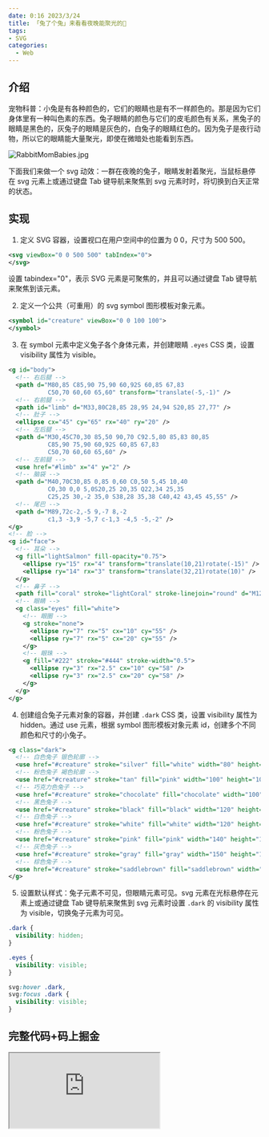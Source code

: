 ```yaml
---
date: 0:16 2023/3/24
title: 「兔了个兔」来看看夜晚能聚光的🐇
tags:
- SVG
categories:  - Web
---
```

## 介绍
宠物科普：小兔是有各种颜色的，它们的眼睛也是有不一样颜色的。那是因为它们身体里有一种叫色素的东西。兔子眼睛的颜色与它们的皮毛颜色有关系，黑兔子的眼睛是黑色的，灰兔子的眼睛是灰色的，白兔子的眼睛红色的。因为兔子是夜行动物，所以它的眼睛能大量聚光，即使在微暗处也能看到东西。

![RabbitMomBabies.jpg](https://p1-juejin.byteimg.com/tos-cn-i-k3u1fbpfcp/29237c86e29f41f6ada56603319669a1~tplv-k3u1fbpfcp-watermark.image?)

下面我们来做一个 svg 动效：一群在夜晚的兔子，眼睛发射着聚光，当鼠标悬停在 svg 元素上或通过键盘 Tab 键导航来聚焦到 svg 元素时时，将切换到白天正常的状态。

## 实现
1. 定义 SVG 容器，设置视口在用户空间中的位置为 0 0，尺寸为 500 500。
```svg
<svg viewBox="0 0 500 500" tabIndex="0">
</svg>
```
设置 tabindex="0"，表示 SVG 元素是可聚焦的，并且可以通过键盘 Tab 键导航来聚焦到该元素。

2. 定义一个公共（可重用）的 svg symbol 图形模板对象元素。
```svg
<symbol id="creature" viewBox="0 0 100 100">
</symbol>
```

3. 在 symbol 元素中定义兔子各个身体元素，并创建眼睛 `.eyes` CSS 类，设置 visibility 属性为 visible。
```svg
<g id="body">
  <!-- 右后腿 -->
  <path d="M80,85 C85,90 75,90 60,92S 60,85 67,83
           C50,70 60,60 65,60" transform="translate(-5,-1)" />
  <!-- 右前腿 -->
  <path id="limb" d="M33,80C28,85 28,95 24,94 S20,85 27,77" />
  <!-- 肚子 -->
  <ellipse cx="45" cy="65" rx="40" ry="20" />
  <!-- 左后腿 -->
  <path d="M30,45C70,30 85,50 90,70 C92.5,80 85,83 80,85
           C85,90 75,90 60,92S 60,85 67,83
           C50,70 60,60 65,60" />
  <!-- 左前腿 -->
  <use href="#limb" x="4" y="2" />
  <!-- 脑袋 -->
  <path d="M40,70C30,85 0,85 0,60 C0,50 5,45 10,40
           C0,30 0,0 5,0S20,25 20,35 Q22,34 25,35
           C25,25 30,-2 35,0 S38,28 35,38 C40,42 43,45 45,55" />
  <!-- 尾巴 -->
  <path d="M89,72c-2,-5 9,-7 8,-2 
           c1,3 -3,9 -5,7 c-1,3 -4,5 -5,-2" />
</g>
<!-- 脸 -->
<g id="face">
  <!-- 耳朵 -->
  <g fill="lightSalmon" fill-opacity="0.75">
    <ellipse ry="15" rx="4" transform="translate(10,21)rotate(-15)" />
    <ellipse ry="14" rx="3" transform="translate(32,21)rotate(10)" />
  </g>
  <!-- 鼻子 -->
  <path fill="coral" stroke="lightCoral" stroke-linejoin="round" d="M12,65L17,65 15,69 Q17,72 20,70 Q15,73 10,70 Q13,72 15,69Z" />
  <!-- 眼睛 -->
  <g class="eyes" fill="white">
    <!-- 眼圈 -->
    <g stroke="none">
      <ellipse ry="7" rx="5" cx="10" cy="55" />
      <ellipse ry="7" rx="5" cx="20" cy="55" />
    </g>
    <!-- 眼珠 -->
    <g fill="#222" stroke="#444" stroke-width="0.5">
      <ellipse ry="3" rx="2.5" cx="10" cy="58" />
      <ellipse ry="3" rx="2.5" cx="20" cy="58" />
    </g>
  </g>
</g>
```

4. 创建组合兔子元素对象的容器，并创建 `.dark` CSS 类，设置 visibility 属性为 hidden。通过 use 元素，根据 symbol 图形模板对象元素 id，创建多个不同颜色和尺寸的小兔子。
```svg
<g class="dark">
  <!-- 白色兔子 银色轮廓 -->
  <use href="#creature" stroke="silver" fill="white" width="80" height="80" x="300" y="20" />
  <!-- 粉色兔子 褐色轮廓 -->
  <use href="#creature" stroke="tan" fill="pink" width="100" height="100" x="50" y="20" />
  <!-- 巧克力色兔子 -->
  <use href="#creature" stroke="chocolate" fill="chocolate" width="100" height="100" x="400" y="100" />
  <!-- 黑色兔子 -->
  <use href="#creature" stroke="black" fill="black" width="120" height="120" x="200" y="120" />
  <!-- 白色兔子 -->
  <use href="#creature" stroke="white" fill="white" width="120" height="120" x="50" y="150" />
  <!-- 粉色兔子 -->
  <use href="#creature" stroke="pink" fill="pink" width="140" height="140" x="350" y="170" />
  <!-- 灰色兔子 -->
  <use href="#creature" stroke="gray" fill="gray" width="150" height="150" x="70" y="300" />
  <!-- 棕色兔子 -->
  <use href="#creature" stroke="saddlebrown" fill="saddlebrown" width="160" height="160" x="340" y="330" />
</g>
```

5. 设置默认样式：兔子元素不可见，但眼睛元素可见。svg 元素在光标悬停在元素上或通过键盘 Tab 键导航来聚焦到 svg 元素时设置 `.dark` 的 visibility 属性为 visible，切换兔子元素为可见。
```css
.dark {
  visibility: hidden;
}

.eyes {
  visibility: visible;
}

svg:hover .dark,
svg:focus .dark {
  visibility: visible;
}
```

## 完整代码+码上掘金

<iframe src="https://code.juejin.cn/pen/7188111289636356156"></iframe>